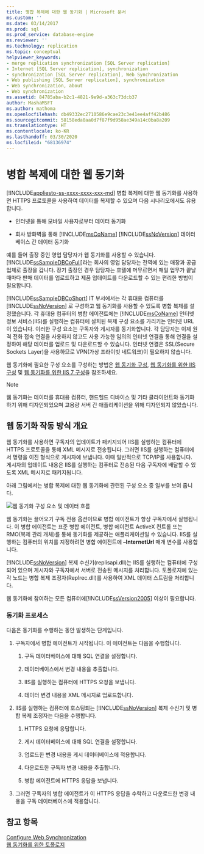 ```yaml
---
title: 병합 복제에 대한 웹 동기화 | Microsoft 문서
ms.custom: ''
ms.date: 03/14/2017
ms.prod: sql
ms.prod_service: database-engine
ms.reviewer: ''
ms.technology: replication
ms.topic: conceptual
helpviewer_keywords:
- merge replication synchronization [SQL Server replication]
- Internet [SQL Server replication], synchronization
- synchronization [SQL Server replication], Web Synchronization
- Web publishing [SQL Server replication], synchronization
- Web synchronization, about
- Web synchronization
ms.assetid: 84785aba-b2c1-4821-9e9d-a363c73dcb37
author: MashaMSFT
ms.author: mathoma
ms.openlocfilehash: db49332ec2710586e9cae23c3e41ee4aff42b486
ms.sourcegitcommit: 58158eda0aa0d7f87f9d958ae349a14c0ba8a209
ms.translationtype: HT
ms.contentlocale: ko-KR
ms.lasthandoff: 03/30/2020
ms.locfileid: "68136974"
---
```

# <a name="web-synchronization-for-merge-replication"></a>병합 복제에 대한 웹 동기화
[!INCLUDE[appliesto-ss-xxxx-xxxx-xxx-md](../../includes/appliesto-ss-xxxx-xxxx-xxx-md.md)]
  병합 복제에 대한 웹 동기화를 사용하면 HTTPS 프로토콜을 사용하여 데이터를 복제할 수 있으며 다음 시나리오에서도 유용합니다.  
  
-   인터넷을 통해 모바일 사용자로부터 데이터 동기화  
  
-   회사 방화벽을 통해 [!INCLUDE[msCoName](../../includes/msconame-md.md)] [!INCLUDE[ssNoVersion](../../includes/ssnoversion-md.md)] 데이터베이스 간 데이터 동기화  
  
 예를 들어 출장 중인 영업 담당자가 웹 동기화를 사용할 수 있습니다. [!INCLUDE[ssSampleDBCoFull](../../includes/sssampledbcofull-md.md)]라는 회사의 영업 담당자는 전역에 있는 매장과 공급업체로 출장을 갑니다. 장기 출장인 경우 담당자는 호텔에 머무르면서 매일 업무가 끝날 때마다 판매 데이터를 업로드하고 제품 업데이트를 다운로드할 수 있는 편리한 방법이 필요합니다.  
  
 [!INCLUDE[ssSampleDBCoShort](../../includes/sssampledbcoshort-md.md)] IT 부서에서는 각 휴대용 컴퓨터를 [!INCLUDE[ssNoVersion](../../includes/ssnoversion-md.md)] 로 구성하고 웹 동기화를 사용할 수 있도록 병합 복제를 설정했습니다. 각 휴대용 컴퓨터의 병합 에이전트에는 [!INCLUDE[msCoName](../../includes/msconame-md.md)] 인터넷 정보 서비스(IIS)를 실행하는 컴퓨터에 설치된 복제 구성 요소를 가리키는 인터넷 URL이 있습니다. 이러한 구성 요소는 구독자와 게시자를 동기화합니다. 각 담당자는 이제 원격 전화 접속 연결을 사용하지 않고도 사용 가능한 임의의 인터넷 연결을 통해 연결을 설정하여 해당 데이터를 업로드 및 다운로드할 수 있습니다. 인터넷 연결은 SSL(Secure Sockets Layer)을 사용하므로 VPN(가상 프라이빗 네트워크)이 필요하지 않습니다.  
  
 웹 동기화에 필요한 구성 요소를 구성하는 방법은 [웹 동기화 구성](../../relational-databases/replication/configure-web-synchronization.md), [웹 동기화를 위한 IIS 구성](../../relational-databases/replication/configure-iis-for-web-synchronization.md) 및 [웹 동기화를 위한 IIS 7 구성](../../relational-databases/replication/configure-iis-7-for-web-synchronization.md)을 참조하세요.  
  
> [!NOTE]  
>  웹 동기화는 데이터를 휴대용 컴퓨터, 핸드헬드 디바이스 및 기타 클라이언트와 동기화하기 위해 디자인되었으며 고용량 서버 간 애플리케이션을 위해 디자인되지 않았습니다.  
  
## <a name="overview-of-how-web-synchronization-works"></a>웹 동기화 작동 방식 개요  
 웹 동기화를 사용하면 구독자의 업데이트가 패키지되어 IIS를 실행하는 컴퓨터에 HTTPS 프로토콜을 통해 XML 메시지로 전송됩니다. 그러면 IIS를 실행하는 컴퓨터에서 명령을 이진 형식으로 게시자에 보냅니다. 이때 일반적으로 TCP/IP를 사용합니다. 게시자의 업데이트 내용은 IIS를 실행하는 컴퓨터로 전송된 다음 구독자에 배달할 수 있도록 XML 메시지로 패키지됩니다.  
  
 아래 그림에서는 병합 복제에 대한 웹 동기화에 관련된 구성 요소 중 일부를 보여 줍니다.  
  
 ![웹 동기화 구성 요소 및 데이터 흐름](../../relational-databases/replication/media/web-sync01.gif "웹 동기화 구성 요소 및 데이터 흐름")  
  
 웹 동기화는 끌어오기 구독 전용 옵션이므로 병합 에이전트가 항상 구독자에서 실행됩니다. 이 병합 에이전트는 표준 병합 에이전트, 병합 에이전트 ActiveX 컨트롤 또는 RMO(복제 관리 개체)를 통해 동기화를 제공하는 애플리케이션일 수 있습니다. IIS를 실행하는 컴퓨터의 위치를 지정하려면 병합 에이전트에 **–InternetUrl** 매개 변수를 사용합니다.  
  
 [!INCLUDE[ssNoVersion](../../includes/ssnoversion-md.md)] 복제 수신기(replisapi.dll)는 IIS를 실행하는 컴퓨터에 구성되어 있으며 게시자와 구독자에서 서버로 전송된 메시지를 처리합니다. 토폴로지에 있는 각 노드는 병합 복제 조정자(Replrec.dll)를 사용하여 XML 데이터 스트림을 처리합니다.  
  
 웹 동기화에 참여하는 모든 컴퓨터에[!INCLUDE[ssVersion2005](../../includes/ssversion2005-md.md)] 이상이 필요합니다.  
  
### <a name="synchronization-process"></a>동기화 프로세스  
 다음은 동기화를 수행하는 동안 발생하는 단계입니다.  
  
1.  구독자에서 병합 에이전트가 시작됩니다. 이 에이전트는 다음을 수행합니다.  
  
    1.  구독 데이터베이스에 대해 SQL 연결을 설정합니다.  
  
    2.  데이터베이스에서 변경 내용을 추출합니다.  
  
    3.  IIS를 실행하는 컴퓨터에 HTTPS 요청을 보냅니다.  
  
    4.  데이터 변경 내용을 XML 메시지로 업로드합니다.  
  
2.  IIS를 실행하는 컴퓨터에 호스팅되는 [!INCLUDE[ssNoVersion](../../includes/ssnoversion-md.md)] 복제 수신기 및 병합 복제 조정자는 다음을 수행합니다.  
  
    1.  HTTPS 요청에 응답합니다.  
  
    2.  게시 데이터베이스에 대해 SQL 연결을 설정합니다.  
  
    3.  업로드한 변경 내용을 게시 데이터베이스에 적용합니다.  
  
    4.  다운로드한 구독자 변경 내용을 추출합니다.  
  
    5.  병합 에이전트에 HTTPS 응답을 보냅니다.  
  
3.  그러면 구독자의 병합 에이전트가 이 HTTPS 응답을 수락하고 다운로드한 변경 내용을 구독 데이터베이스에 적용합니다.  
  
## <a name="see-also"></a>참고 항목  
 [Configure Web Synchronization](../../relational-databases/replication/configure-web-synchronization.md)   
 [웹 동기화를 위한 토폴로지](../../relational-databases/replication/topologies-for-web-synchronization.md)  
  
  
